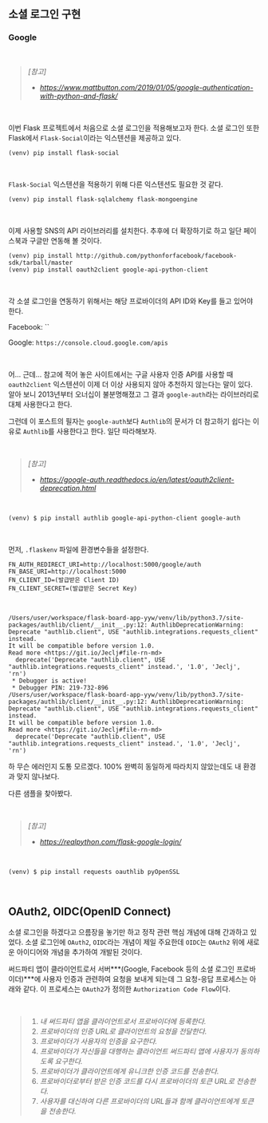 ## 소셜 로그인 구현

### Google

<br>

> *[참고]*
>
> - *https://www.mattbutton.com/2019/01/05/google-authentication-with-python-and-flask/*

<br>

이번 Flask 프로젝트에서 처음으로 소셜 로그인을 적용해보고자 한다. 소셜 로그인 또한 Flask에서 `Flask-Social`이라는 익스텐션을 제공하고 있다.

```
(venv) pip install flask-social
```

<br>

`Flask-Social` 익스텐션을 적용하기 위해 다른 익스텐션도 필요한 것 같다.

```
(venv) pip install flask-sqlalchemy flask-mongoengine
```

<br>

이제 사용할 SNS의 API 라이브러리를 설치한다. 추후에 더 확장하기로 하고 일단 페이스북과 구글만 연동해 볼 것이다.

```
(venv) pip install http://github.com/pythonforfacebook/facebook-sdk/tarball/master
(venv) pip install oauth2client google-api-python-client
```

<br>

각 소셜 로그인을 연동하기 위해서는 해당 프로바이더의 API ID와 Key를 들고 있어야 한다.

Facebook: ``

Google: `https://console.cloud.google.com/apis`

<br>

어... 근데... 참고에 적어 놓은 사이트에서는 구글 사용자 인증 API를 사용할 때 `oauth2client` 익스텐션이 이제 더 이상 사용되지 않아 추천하지 않는다는 말이 있다. 알아 보니 2013년부터 오너십이 불분명해졌고 그 결과 `google-auth`라는 라이브러리로 대체 사용한다고 한다.

그런데 이 포스트의 필자는 `google-auth`보다 `Authlib`의 문서가 더 참고하기 쉽다는 이유로 `Authlib`를 사용한다고 한다. 일단 따라해보자.

<br>

> *[참고]*
>
> - *https://google-auth.readthedocs.io/en/latest/oauth2client-deprecation.html*

<br>

```
(venv) $ pip install authlib google-api-python-client google-auth
```

<br>

먼저, `.flaskenv` 파일에 환경변수들을 설정한다.

```
FN_AUTH_REDIRECT_URI=http://localhost:5000/google/auth
FN_BASE_URI=http://localhost:5000
FN_CLIENT_ID=(발급받은 Client ID)
FN_CLIENT_SECRET=(발급받은 Secret Key)
```

<br>

```
/Users/user/workspace/flask-board-app-yyw/venv/lib/python3.7/site-packages/authlib/client/__init__.py:12: AuthlibDeprecationWarning: Deprecate "authlib.client", USE "authlib.integrations.requests_client" instead.
It will be compatible before version 1.0.
Read more <https://git.io/Jeclj#file-rn-md>
  deprecate('Deprecate "authlib.client", USE "authlib.integrations.requests_client" instead.', '1.0', 'Jeclj', 'rn')
 * Debugger is active!
 * Debugger PIN: 219-732-896
/Users/user/workspace/flask-board-app-yyw/venv/lib/python3.7/site-packages/authlib/client/__init__.py:12: AuthlibDeprecationWarning: Deprecate "authlib.client", USE "authlib.integrations.requests_client" instead.
It will be compatible before version 1.0.
Read more <https://git.io/Jeclj#file-rn-md>
  deprecate('Deprecate "authlib.client", USE "authlib.integrations.requests_client" instead.', '1.0', 'Jeclj', 'rn')
```

하 무슨 에러인지 도통 모르겠다. 100% 완벽히 동일하게 따라치지 않았는데도 내 환경과 맞지 않나보다.

다른 샘플을 찾아봤다.

<br>

> *[참고]*
>
> - *https://realpython.com/flask-google-login/*

<br>

```
(venv) $ pip install requests oauthlib pyOpenSSL
```

<br>

## OAuth2, OIDC(OpenID Connect)

소셜 로그인을 하겠다고 으름장을 놓기만 하고 정작 관련 핵심 개념에 대해 간과하고 있었다. 소셜 로그인에 `OAuth2`, `OIDC`라는 개념이 제일 주요한데 `OIDC`는 `OAuth2` 위에 새로운 아이디어와 개념을 추가하여 개발된 것이다.

써드파티 앱이 클라이언트로서 서버***(Google, Facebook 등의 소셜 로그인 프로바이더)***에 사용자 인증과 관련하여 요청을 보내게 되는데 그 요청-응답 프로세스는 아래와 같다. 이 프로세스는 `OAuth2`가 정의한 `Authorization Code Flow`이다.

<br>

> 1. *내 써드파티 앱을 클라이언트로서 프로바이더에 등록한다.*
> 2. *프로바이더의 인증 URL로 클라이언트의 요청을 전달한다.*
> 3. *프로바이더가 사용자의 인증을 요구한다.*
> 4. *프로바이더가 자신들을 대행하는 클라이언트 써드파티 앱에 사용자가 동의하도록 요구한다.*
> 5. *프로바이더가 클라이언트에게 유니크한 인증 코드를 전송한다.*
> 6. *프로바이더로부터 받은 인증 코드를 다시 프로바이더의 토큰 URL로 전송한다.*
> 7. *사용자를 대신하여 다른 프로바이더의 URL들과 함께 클라이언트에게 토큰을 전송한다.*

<br>

